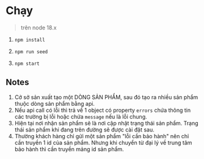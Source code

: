 # Chạy

> trên node 18.x

1. `npm install`

2. `npm run seed`

3. `npm start`

## Notes

1. Cở sở sản xuất tạo một DÒNG SẢN PHẨM, sau đó tạo ra nhiều sản phẩm thuộc dòng sản phẩm bằng api.
2. Nếu api call có lỗi thì trả về 1 object có property `errors` chứa thông tin các trường bị lỗi hoặc chứa `message` nếu là lỗi chung.
3. Hiện tại nơi nhận sản phẩm sẽ là nơi cập nhật trạng thái sản phẩm. Trạng thái sản phẩm khi đang trên đường sẽ được cài đặt sau.
4. Thường khách hàng chỉ gửi một sản phẩm "lỗi cần bảo hành" nên chỉ cần truyền 1 id của sản phẩm. Nhưng khi chuyển từ đại lý về trung tâm bảo hành thì cần truyền mảng id sản phẩm.
